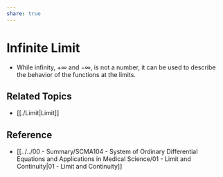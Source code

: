 ```yaml
---
share: true
---
```


# Infinite Limit

- While infinity, $+\infty$ and $-\infty$, is not a number, it can be used to describe the behavior of the functions at the limits.

## Related Topics

- [[./Limit|Limit]]

## Reference

- [[../../00 - Summary/SCMA104 - System of Ordinary Differential Equations and Applications in Medical Science/01 - Limit and Continuity|01 - Limit and Continuity]]
